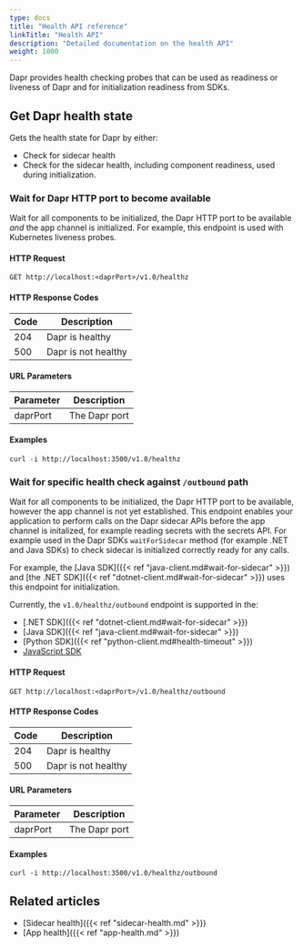 ```yaml
---
type: docs
title: "Health API reference"
linkTitle: "Health API"
description: "Detailed documentation on the health API"
weight: 1000
---
```


Dapr provides health checking probes that can be used as readiness or liveness of Dapr and for initialization readiness from SDKs. 

## Get Dapr health state

Gets the health state for Dapr by either:
- Check for sidecar health
- Check for the sidecar health, including component readiness, used during initialization.

### Wait for Dapr HTTP port to become available

Wait for all components to be initialized, the Dapr HTTP port to be available _and_ the app channel is initialized. For example, this endpoint is used with Kubernetes liveness probes.

#### HTTP Request

```
GET http://localhost:<daprPort>/v1.0/healthz
```

#### HTTP Response Codes

Code | Description
---- | -----------
204  | Dapr is healthy
500  | Dapr is not healthy

#### URL Parameters

Parameter | Description
--------- | -----------
daprPort | The Dapr port

#### Examples

```shell
curl -i http://localhost:3500/v1.0/healthz
```

### Wait for specific health check against `/outbound` path

Wait for all components to be initialized, the Dapr HTTP port to be available, however the app channel is not yet established. This endpoint enables your application to perform calls on the Dapr sidecar APIs before the app channel is initalized, for example reading secrets with the secrets API. For example used in the Dapr SDKs `waitForSidecar` method (for example .NET and Java SDKs) to check sidecar is initialized correctly ready for any calls.

For example, the [Java SDK]({{< ref "java-client.md#wait-for-sidecar" >}}) and [the .NET SDK]({{< ref "dotnet-client.md#wait-for-sidecar" >}}) uses this endpoint for initialization. 

Currently, the `v1.0/healthz/outbound` endpoint is supported in the:
- [.NET SDK]({{< ref "dotnet-client.md#wait-for-sidecar" >}})
- [Java SDK]({{< ref "java-client.md#wait-for-sidecar" >}})
- [Python SDK]({{< ref "python-client.md#health-timeout" >}})
- [JavaScript SDK](https://github.com/dapr/js-sdk/blob/4189a3d2ad6897406abd766f4ccbf2300c8f8852/src/interfaces/Client/IClientHealth.ts#L14)

#### HTTP Request

```
GET http://localhost:<daprPort>/v1.0/healthz/outbound
```

#### HTTP Response Codes

Code | Description
---- | -----------
204  | Dapr is healthy
500  | Dapr is not healthy

#### URL Parameters

Parameter | Description
--------- | -----------
daprPort | The Dapr port
 
#### Examples

```shell
curl -i http://localhost:3500/v1.0/healthz/outbound
```

## Related articles

- [Sidecar health]({{< ref "sidecar-health.md" >}})
- [App health]({{< ref "app-health.md" >}})
